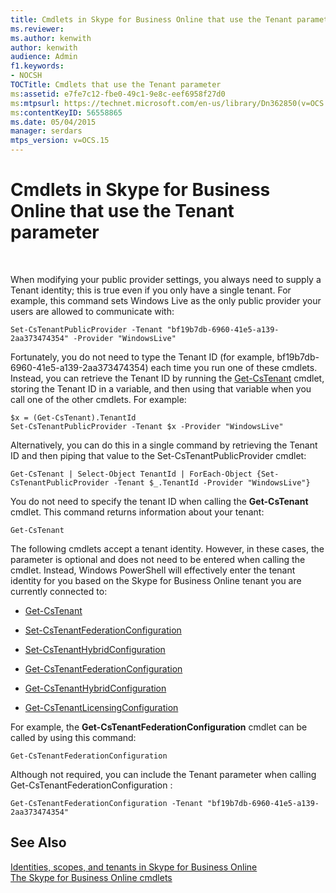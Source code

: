 ```yaml
---
title: Cmdlets in Skype for Business Online that use the Tenant parameter
ms.reviewer: 
ms.author: kenwith
author: kenwith
audience: Admin
f1.keywords:
- NOCSH
TOCTitle: Cmdlets that use the Tenant parameter
ms:assetid: e7fe7c12-fbe0-49c1-9e8c-eef6958f27d0
ms:mtpsurl: https://technet.microsoft.com/en-us/library/Dn362850(v=OCS.15)
ms:contentKeyID: 56558865
ms.date: 05/04/2015
manager: serdars
mtps_version: v=OCS.15
---
```


# Cmdlets in Skype for Business Online that use the Tenant parameter

 


When modifying your public provider settings, you always need to supply a Tenant identity; this is true even if you only have a single tenant. For example, this command sets Windows Live as the only public provider your users are allowed to communicate with:

    Set-CsTenantPublicProvider -Tenant "bf19b7db-6960-41e5-a139-2aa373474354" -Provider "WindowsLive"

Fortunately, you do not need to type the Tenant ID (for example, bf19b7db-6960-41e5-a139-2aa373474354) each time you run one of these cmdlets. Instead, you can retrieve the Tenant ID by running the [Get-CsTenant](https://technet.microsoft.com/library/jj994044\(v=ocs.15\)) cmdlet, storing the Tenant ID in a variable, and then using that variable when you call one of the other cmdlets. For example:

    $x = (Get-CsTenant).TenantId
    Set-CsTenantPublicProvider -Tenant $x -Provider "WindowsLive"

Alternatively, you can do this in a single command by retrieving the Tenant ID and then piping that value to the Set-CsTenantPublicProvider cmdlet:

    Get-CsTenant | Select-Object TenantId | ForEach-Object {Set-CsTenantPublicProvider -Tenant $_.TenantId -Provider "WindowsLive"}

You do not need to specify the tenant ID when calling the **Get-CsTenant** cmdlet. This command returns information about your tenant:

    Get-CsTenant

The following cmdlets accept a tenant identity. However, in these cases, the parameter is optional and does not need to be entered when calling the cmdlet. Instead, Windows PowerShell will effectively enter the tenant identity for you based on the Skype for Business Online tenant you are currently connected to:

  - [Get-CsTenant](https://technet.microsoft.com/library/jj994044\(v=ocs.15\))

  - [Set-CsTenantFederationConfiguration](https://technet.microsoft.com/library/jj994080\(v=ocs.15\))

  - [Set-CsTenantHybridConfiguration](https://technet.microsoft.com/library/jj994046\(v=ocs.15\))

  - [Get-CsTenantFederationConfiguration](https://technet.microsoft.com/library/jj994072\(v=ocs.15\))

  - [Get-CsTenantHybridConfiguration](https://technet.microsoft.com/library/jj994034\(v=ocs.15\))

  - [Get-CsTenantLicensingConfiguration](https://technet.microsoft.com/library/dn362770\(v=ocs.15\))

For example, the **Get-CsTenantFederationConfiguration** cmdlet can be called by using this command:

    Get-CsTenantFederationConfiguration

Although not required, you can include the Tenant parameter when calling Get-CsTenantFederationConfiguration :

    Get-CsTenantFederationConfiguration -Tenant "bf19b7db-6960-41e5-a139-2aa373474354"

## See Also


[Identities, scopes, and tenants in Skype for Business Online](identities-scopes-and-tenants-in-skype-for-business-online.md)  
[The Skype for Business Online cmdlets](https://technet.microsoft.com/library/dn362817\(v=ocs.15\))

